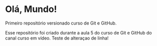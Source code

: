 # Olá, Mundo!
 Primeiro repositório versionado curso de Git e GitHub.
 
Esse repositório foi criado durante a aula 5 do curso de Git e GitHub do canal curso em vídeo.
Teste de alteraçao de linha!
